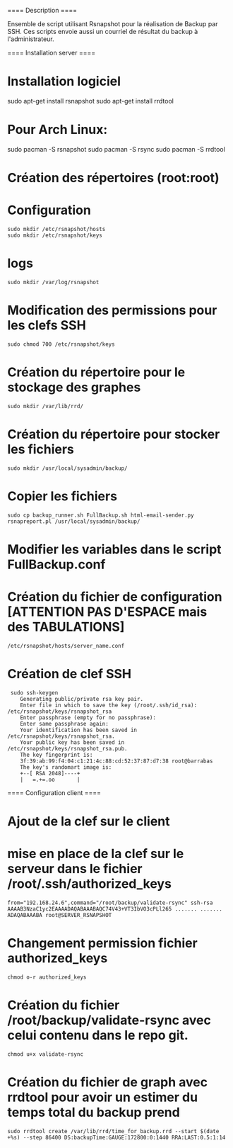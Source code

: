==== Description ====

Ensemble de script utilisant Rsnapshot pour la réalisation de Backup par SSH.
Ces scripts envoie aussi un courriel de résultat du backup à l'administrateur.


==== Installation server ====

# Installation logiciel 
  sudo apt-get install rsnapshot
  sudo apt-get install rrdtool

# Pour Arch Linux:
  sudo pacman -S rsnapshot
  sudo pacman -S rsync
  sudo pacman -S rrdtool

# Création des répertoires (root:root)
  # Configuration
	sudo mkdir /etc/rsnapshot/hosts
	sudo mkdir /etc/rsnapshot/keys
  # logs
	sudo mkdir /var/log/rsnapshot

# Modification des permissions pour les clefs SSH 
	sudo chmod 700 /etc/rsnapshot/keys

# Création du répertoire pour le stockage des graphes
	sudo mkdir /var/lib/rrd/

# Création du répertoire pour stocker les fichiers
	sudo mkdir /usr/local/sysadmin/backup/

# Copier les fichiers 
	sudo cp backup_runner.sh FullBackup.sh html-email-sender.py rsnapreport.pl /usr/local/sysadmin/backup/    
	

# Modifier les variables dans le script FullBackup.conf


# Création du fichier de configuration [ATTENTION PAS D'ESPACE mais des TABULATIONS]
	/etc/rsnapshot/hosts/server_name.conf

# Création de clef SSH
	 sudo ssh-keygen 
		Generating public/private rsa key pair.
		Enter file in which to save the key (/root/.ssh/id_rsa): /etc/rsnapshot/keys/rsnapshot_rsa    
		Enter passphrase (empty for no passphrase): 
		Enter same passphrase again: 
		Your identification has been saved in /etc/rsnapshot/keys/rsnapshot_rsa.
		Your public key has been saved in /etc/rsnapshot/keys/rsnapshot_rsa.pub.
		The key fingerprint is:
		3f:39:ab:99:f4:04:c1:21:4c:88:cd:52:37:87:d7:38 root@barrabas
		The key's randomart image is:
		+--[ RSA 2048]----+
		|   =.+=.oo       |
	
==== Configuration client ====

# Ajout de la clef sur le client

# mise en place de la clef sur le serveur dans le fichier /root/.ssh/authorized_keys

	from="192.168.24.6",command="/root/backup/validate-rsync" ssh-rsa AAAAB3NzaC1yc2EAAAADAQABAAABAQC74V43+VT3IbVO3cPLl265 ....... ....... ADAQABAAABA root@SERVER_RSNAPSHOT

# Changement permission fichier authorized_keys
	chmod o-r authorized_keys

# Création du fichier /root/backup/validate-rsync avec celui contenu dans le repo git.
	chmod u+x validate-rsync

# Création du fichier de graph avec rrdtool pour avoir un estimer du temps total du backup prend
 	sudo rrdtool create /var/lib/rrd/time_for_backup.rrd --start $(date +%s) --step 86400 DS:backupTime:GAUGE:172800:0:1440 RRA:LAST:0.5:1:14
